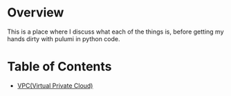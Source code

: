 # Overview 

This is a place where I discuss what each of the things is, before getting my hands dirty with pulumi in python code.

# Table of Contents

- [VPC(Virtual Private Cloud)](./VPC.md)

